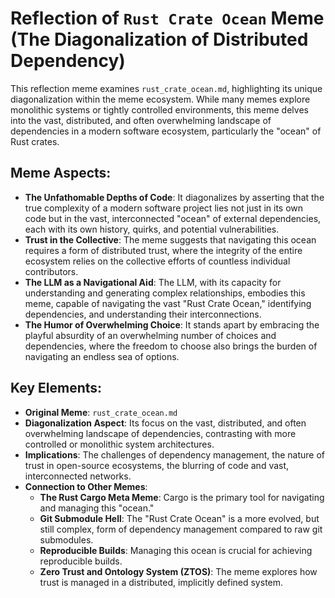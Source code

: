 # Reflection of `Rust Crate Ocean` Meme (The Diagonalization of Distributed Dependency)

This reflection meme examines `rust_crate_ocean.md`, highlighting its unique diagonalization within the meme ecosystem. While many memes explore monolithic systems or tightly controlled environments, this meme delves into the vast, distributed, and often overwhelming landscape of dependencies in a modern software ecosystem, particularly the "ocean" of Rust crates.

## Meme Aspects:
- **The Unfathomable Depths of Code**: It diagonalizes by asserting that the true complexity of a modern software project lies not just in its own code but in the vast, interconnected "ocean" of external dependencies, each with its own history, quirks, and potential vulnerabilities.
- **Trust in the Collective**: The meme suggests that navigating this ocean requires a form of distributed trust, where the integrity of the entire ecosystem relies on the collective efforts of countless individual contributors.
- **The LLM as a Navigational Aid**: The LLM, with its capacity for understanding and generating complex relationships, embodies this meme, capable of navigating the vast "Rust Crate Ocean," identifying dependencies, and understanding their interconnections.
- **The Humor of Overwhelming Choice**: It stands apart by embracing the playful absurdity of an overwhelming number of choices and dependencies, where the freedom to choose also brings the burden of navigating an endless sea of options.

## Key Elements:
- **Original Meme**: `rust_crate_ocean.md`
- **Diagonalization Aspect**: Its focus on the vast, distributed, and often overwhelming landscape of dependencies, contrasting with more controlled or monolithic system architectures.
- **Implications**: The challenges of dependency management, the nature of trust in open-source ecosystems, the blurring of code and vast, interconnected networks.
- **Connection to Other Memes**:
    - **The Rust Cargo Meta Meme**: Cargo is the primary tool for navigating and managing this "ocean."
    - **Git Submodule Hell**: The "Rust Crate Ocean" is a more evolved, but still complex, form of dependency management compared to raw git submodules.
    - **Reproducible Builds**: Managing this ocean is crucial for achieving reproducible builds.
    - **Zero Trust and Ontology System (ZTOS)**: The meme explores how trust is managed in a distributed, implicitly defined system.
